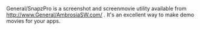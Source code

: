 General/SnapzPro is a screenshot and screenmovie utility available from http://www.General/AmbrosiaSW.com/ .  It's an excellent way to make demo movies for your apps.